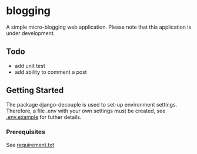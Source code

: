 # blogging
A simple micro-blogging web application.
Please note that this application is under development.

## Todo
* add unit test
* add ability to comment a post

## Getting Started
The package django-decouple is used to set-up environment settings. Therefore, a file .env with your own settings must be created, see [.env.example](../master/.env.example) for futher details.

### Prerequisites
See [requirement.txt](../master/.requirement.txt)
